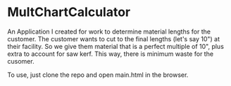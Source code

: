 # MultChartCalculator
An Application I created for work to determine material lengths for the customer. The customer wants to cut to the final lengths (let's say 10") at their facility. So we give them material that is a perfect multiple of 10", plus extra to account for saw kerf. This way, there is minimum waste for the cusomer.

To use, just clone the repo and open main.html in the browser.
